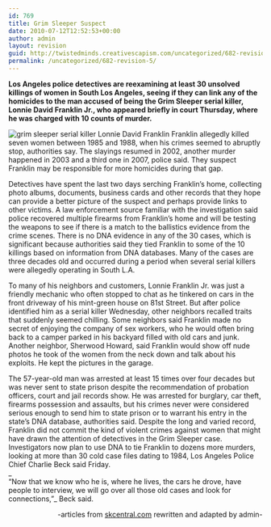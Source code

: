 ```yaml
---
id: 769
title: Grim Sleeper Suspect
date: 2010-07-12T12:52:53+00:00
author: admin
layout: revision
guid: http://twistedminds.creativescapism.com/uncategorized/682-revision-5/
permalink: /uncategorized/682-revision-5/
---
```

<p class="dropcap-first">
  <strong>Los Angeles police detectives are reexamining at least 30 unsolved killings of women in South Los Angeles, seeing if they can link any of the homicides to the man accused of being the Grim Sleeper serial killer, Lonnie David Franklin Jr., who appeared briefly in court Thursday, where he was charged with 10 counts of murder.</strong>
</p>

<img src="img/post/LonnieDavidFranklin.JPG" alt="grim sleeper serial killer Lonnie David Franklin" title="serial killer Lonnie David Franklin in court" class="left" /> Franklin allegedly killed seven women between 1985 and 1988, when his crimes seemed to abruptly stop, authorities say. The slayings resumed in 2002, another murder happened in 2003 and a third one in 2007, police said. They suspect Franklin may be responsible for more homicides during that gap.

Detectives have spent the last two days serching Franklin&#8217;s home, collecting photo albums, documents, business cards and other records that they hope can provide a better picture of the suspect and perhaps provide links to other victims. A law enforcement source familiar with the investigation said police recovered multiple firearms from Franklin&#8217;s home and will be testing the weapons to see if there is a match to the ballistics evidence from the crime scenes. There is no DNA evidence in any of the 30 cases, which is significant because authorities said they tied Franklin to some of the 10 killings based on information from DNA databases. Many of the cases are three decades old and occurred during a period when several serial killers were allegedly operating in South L.A.

To many of his neighbors and customers, Lonnie Franklin Jr. was just a friendly mechanic who often stopped to chat as he tinkered on cars in the front driveway of his mint-green house on 81st Street. But after police identified him as a serial killer Wednesday, other neighbors recalled traits that suddenly seemed chilling. Some neighbors said Franklin made no secret of enjoying the company of sex workers, who he would often bring back to a camper parked in his backyard filled with old cars and junk. Another neighbor, Sherwood Howard, said Franklin would show off nude photos he took of the women from the neck down and talk about his exploits. He kept the pictures in the garage.

The 57-year-old man was arrested at least 15 times over four decades but was never sent to state prison despite the recommendation of probation officers, court and jail records show. He was arrested for burglary, car theft, firearms possession and assaults, but his crimes never were considered serious enough to send him to state prison or to warrant his entry in the state&#8217;s DNA database, authorities said. Despite the long and varied record, Franklin did not commit the kind of violent crimes against women that might have drawn the attention of detectives in the Grim Sleeper case. Investigators now plan to use DNA to tie Franklin to dozens more murders, looking at more than 30 cold case files dating to 1984, Los Angeles Police Chief Charlie Beck said Friday.  
_  
&#8220;Now that we know who he is, where he lives, the cars he drove, have people to interview, we will go over all those old cases and look for connections,&#8221;_ Beck said.

<p style="text-align: right;">
  -articles from <a title="serial killer central" href="http://www.skcentral.com">skcentral.com</a> rewritten and adapted by admin-
</p>